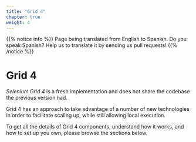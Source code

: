 ```yaml
---
title: "Grid 4"
chapter: true
weight: 4
---
```


{{% notice info %}}
<i class="fas fa-language"></i> Page being translated from 
English to Spanish. Do you speak Spanish? Help us to translate
it by sending us pull requests!
{{% /notice %}}

# Grid 4

_Selenium Grid 4_ is a fresh implementation and does not share the codebase
the previous version had.

Grid 4 has an approach to take advantage of a number of new technologies in order 
to facilitate scaling up, while still allowing local execution.

To get all the details of Grid 4 components, understand how it works, and how to set
up you own, please browse the sections below.
